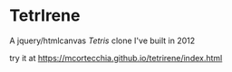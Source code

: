 # TetrIrene
A jquery/htmlcanvas *Tetris* clone I've built in 2012

try it at https://mcortecchia.github.io/tetrirene/index.html
